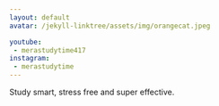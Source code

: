 ```yaml
---
layout: default
avatar: /jekyll-linktree/assets/img/orangecat.jpeg

youtube: 
 - merastudytime417
instagram: 
 - merastudytime
---
```


Study smart, stress free and super effective.
